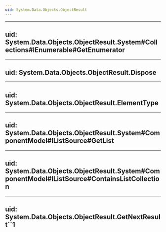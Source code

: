 ```yaml
---
uid: System.Data.Objects.ObjectResult
---
```


---
uid: System.Data.Objects.ObjectResult.System#Collections#IEnumerable#GetEnumerator
---

---
uid: System.Data.Objects.ObjectResult.Dispose
---

---
uid: System.Data.Objects.ObjectResult.ElementType
---

---
uid: System.Data.Objects.ObjectResult.System#ComponentModel#IListSource#GetList
---

---
uid: System.Data.Objects.ObjectResult.System#ComponentModel#IListSource#ContainsListCollection
---

---
uid: System.Data.Objects.ObjectResult.GetNextResult``1
---
